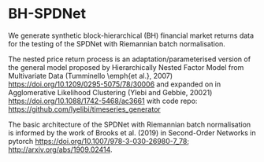 # BH-SPDNet
We generate synthetic block-hierarchical (BH) financial market returns data for the testing of the SPDNet with Riemannian batch normalisation.

The nested price return process is an adaptation/parameterised version of the general model proposed by Hierarchically Nested Factor Model from Multivariate Data (Tumminello \emph{et al.}, 2007) https://doi.org/10.1209/0295-5075/78/30006 and expanded on in Agglomerative Likelihood Clustering (Ylebi and Gebbie, 20021) https://doi.org/10.1088/1742-5468/ac3661 with code repo: https://github.com/lyelibi/timeseries_generator

The basic architecture of the SPDNet with Riemannian batch normalisation is informed by the work of Brooks et al. (2019) in Second-Order Networks in pytorch https://doi.org/10.1007/978-3-030-26980-7_78; http://arxiv.org/abs/1909.02414.
